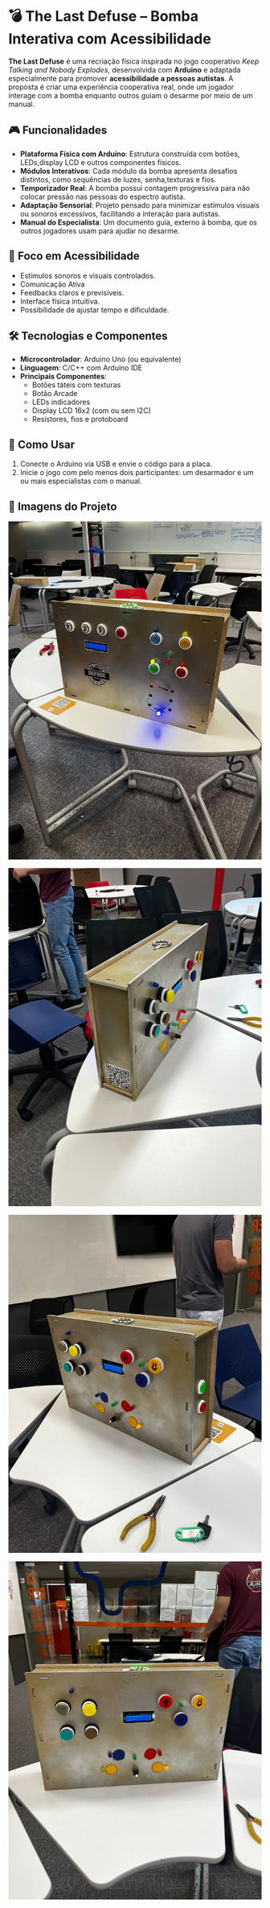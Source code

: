 # 💣 The Last Defuse – Bomba Interativa com Acessibilidade

**The Last Defuse** é uma recriação física inspirada no jogo cooperativo *Keep Talking and Nobody Explodes*, desenvolvida com **Arduino** e adaptada especialmente para promover **acessibilidade a pessoas autistas**. A proposta é criar uma experiência cooperativa real, onde um jogador interage com a bomba enquanto outros guiam o desarme por meio de um manual.

## 🎮 Funcionalidades

- **Plataforma Física com Arduino**: Estrutura construída com botões, LEDs,display LCD e outros componentes físicos.
- **Módulos Interativos**: Cada módulo da bomba apresenta desafios distintos, como sequências de luzes, senha,texturas  e fios.
- **Temporizador Real**: A bomba possui contagem progressiva para não colocar pressão nas pessoas do espectro autista.
- **Adaptação Sensorial**: Projeto pensado para minimizar estímulos visuais ou sonoros excessivos, facilitando a interação para autistas.
- **Manual do Especialista**: Um documento guia, externo à bomba, que os outros jogadores usam para ajudar no desarme.

## 🧠 Foco em Acessibilidade

- Estímulos sonoros e visuais controlados.
- Comunicação Ativa
- Feedbacks claros e previsíveis.
- Interface física intuitiva.
- Possibilidade de ajustar tempo e dificuldade.

## 🛠️ Tecnologias e Componentes

- **Microcontrolador**: Arduino Uno (ou equivalente)
- **Linguagem**: C/C++ com Arduino IDE
- **Principais Componentes**:
  - Botões táteis com texturas
  - Botão Arcade
  - LEDs indicadores
  - Display LCD 16x2 (com ou sem I2C)
  - Resistores, fios e protoboard

## 🚀 Como Usar
1. Conecte o Arduino via USB e envie o código para a placa.
2. Inicie o jogo com pelo menos dois participantes: um desarmador e um ou mais especialistas com o manual.

## 📸 Imagens do Projeto

![Foto da Bomba Montada](imagens/bomba1.jpg)

![Foto da Bomba Montada](imagens/bomba2.jpg)

![Foto da Bomba Montada](imagens/bomba3.jpg)

![Foto da Bomba Montada](imagens/bomba4.jpg)
